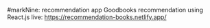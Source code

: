 #markNine: recommendation app
Goodbooks recommendation using React.js
live: 
https://recommendation-books.netlify.app/
